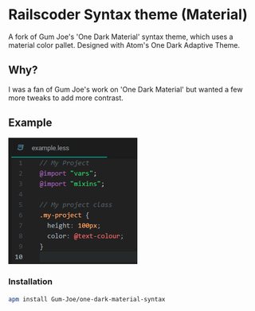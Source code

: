 # Railscoder Syntax theme (Material)
A fork of Gum Joe's 'One Dark Material' syntax theme, which uses a material color pallet. Designed with Atom's One Dark Adaptive Theme.

## Why?
I was a fan of Gum Joe's work on 'One Dark Material' but wanted a few more tweaks to add more contrast.

## Example

![one-dark-syntax](https://raw.githubusercontent.com/Gum-Joe/one-dark-material-syntax/master/example/example.png)

### Installation
```bash
apm install Gum-Joe/one-dark-material-syntax
```

